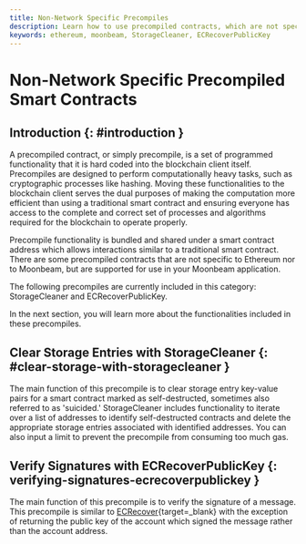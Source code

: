 ```yaml
---
title: Non-Network Specific Precompiles
description: Learn how to use precompiled contracts, which are not specific to Ethereum or Moonbeam, yet are supported for use in your application.
keywords: ethereum, moonbeam, StorageCleaner, ECRecoverPublicKey
---
```


# Non-Network Specific Precompiled Smart Contracts

## Introduction {: #introduction }

A precompiled contract, or simply precompile, is a set of programmed functionality that it is hard coded into the blockchain client itself. Precompiles are designed to perform computationally heavy tasks, such as cryptographic processes like hashing. Moving these functionalities to the blockchain client serves the dual purposes of making the computation more efficient than using a traditional smart contract and ensuring everyone has access to the complete and correct set of processes and algorithms required for the blockchain to operate properly.

Precompile functionality is bundled and shared under a smart contract address which allows interactions similar to a traditional smart contract. There are some precompiled contracts that are not specific to Ethereum nor to Moonbeam, but are supported for use in your Moonbeam application. 

The following precompiles are currently included in this category: StorageCleaner and ECRecoverPublicKey. 

In the next section, you will learn more about the functionalities included in these precompiles.  

## Clear Storage Entries with StorageCleaner {: #clear-storage-with-storagecleaner }

The main function of this precompile is to clear storage entry key-value pairs for a smart contract marked as self-destructed, sometimes also referred to as 'suicided.' StorageCleaner includes functionality to iterate over a list of addresses to identify self-destructed contracts and delete the appropriate storage entries associated with identified addresses. You can also input a limit to prevent the precompile from consuming too much gas. 

## Verify Signatures with ECRecoverPublicKey {: verifying-signatures-ecrecoverpublickey }

The main function of this precompile is to verify the signature of a message. This precompile is similar to [ECRecover](/builders/ethereum/precompiles/utility/eth-mainnet/#verify-signatures-with-ecrecover/){target=\_blank} with the exception of returning the public key of the account which signed the message rather than the account address. 



